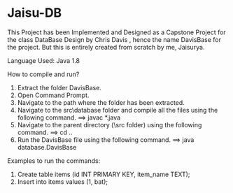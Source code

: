 # Jaisu-DB

This Project has been Implemented and Designed as a Capstone Project for the class DataBase Design by Chris Davis , hence the name DavisBase for the project. But this is entirely created from scratch by me, Jaisurya.


Language Used:
Java 1.8

How to compile and run?

1.	Extract the folder DavisBase.
2.	Open Command Prompt.
3.	Navigate to the path where the folder has been extracted.
4.	Navigate to the src\database folder and compile all the files using the following command.
==> javac *.java
5.	Navigate to the parent directory (\src folder) using the following command.
==> cd ..
6.	Run the DavisBase file using the following command.
==> java database.DavisBase

Examples to run the commands:

1) Create table items (id INT PRIMARY KEY, item_name TEXT);
2) Insert into items values (1, bat);



